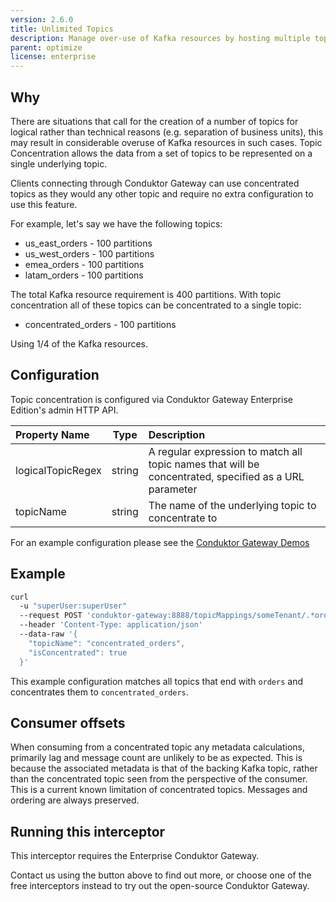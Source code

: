 ```yaml
---
version: 2.6.0
title: Unlimited Topics
description: Manage over-use of Kafka resources by hosting multiple topics on a single Kafka topic.
parent: optimize
license: enterprise
---
```


## Why

There are situations that call for the creation of a number of topics for logical rather than technical reasons (e.g. separation of business units), this may result in considerable overuse of Kafka resources in such cases. Topic Concentration allows the data from a set of topics to be represented on a single underlying topic.

Clients connecting through Conduktor Gateway can use concentrated topics as they would any other topic and require no extra configuration to use this feature.

For example, let's say we have the following topics:

- us_east_orders - 100 partitions
- us_west_orders - 100 partitions
- emea_orders - 100 partitions
- latam_orders - 100 partitions

The total Kafka resource requirement is 400 partitions. With topic concentration all of these topics can be concentrated to a single topic:

- concentrated_orders - 100 partitions

Using 1/4 of the Kafka resources.

## Configuration

Topic concentration is configured via Conduktor Gateway Enterprise Edition's admin HTTP API.

| Property Name | Type | Description |
| :-- | --- | :-- |
| logicalTopicRegex | string | A regular expression to match all topic names that will be concentrated, specified as a URL parameter |
| topicName | string | The name of the underlying topic to concentrate to |

For an example configuration please see the [Conduktor Gateway Demos](https://github.com/conduktor/conduktor-proxy-demos)

## Example

```bash
curl
  -u "superUser:superUser"
  --request POST 'conduktor-gateway:8888/topicMappings/someTenant/.*orders'
  --header 'Content-Type: application/json'
  --data-raw '{
    "topicName": "concentrated_orders",
    "isConcentrated": true
  }'
```

This example configuration matches all topics that end with `orders` and concentrates them to `concentrated_orders`.


## Consumer offsets

When consuming from a concentrated topic any metadata calculations, primarily lag and message count are unlikely to be as expected. This is because the associated metadata is that of the backing Kafka topic, rather than the concentrated topic seen from the perspective of the consumer. This is a current known limitation of concentrated topics. Messages and ordering are always preserved.

## Running this interceptor

This interceptor requires the Enterprise Conduktor Gateway.

Contact us using the button above to find out more, or choose one of the free interceptors instead to try out the open-source Conduktor Gateway.
